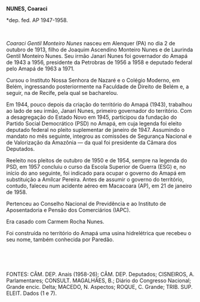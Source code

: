 **NUNES, Coaraci**

\*dep. fed. AP 1947-1958.

 

*Coaraci Gentil Monteiro Nunes* nasceu em Alenquer (PA) no dia 2 de
outubro de 1913, filho de Joaquim Ascendino Monteiro Nunes e de Laurinda
Gentil Monteiro Nunes. Seu irmão Janari Nunes foi governador do Amapá de
1943 a 1956, presidente da Petrobras de 1956 a 1958 e deputado federal
pelo Amapá de 1963 a 1971.

Cursou o Instituto Nossa Senhora de Nazaré e o Colégio Moderno, em
Belém, ingressando posteriormente na Faculdade de Direito de Belém e, a
seguir, na de Recife, pela qual se bacharelou.

Em 1944, pouco depois da criação do território do Amapá (1943),
trabalhou ao lado de seu irmão, Janari Nunes, primeiro governador do
território. Com a desagregação do Estado Novo em 1945, participou da
fundação do Partido Social Democrático (PSD) no Amapá, em cuja legenda
foi eleito deputado federal no pleito suplementar de janeiro de 1947.
Assumindo o mandato no mês seguinte, integrou as comissões de Segurança
Nacional e de Valorização da Amazônia — da qual foi presidente da Câmara
dos Deputados.

Reeleito nos pleitos de outubro de 1950 e de 1954, sempre na legenda do
PSD, em 1957 concluiu o curso da Escola Superior de Guerra (ESG) e, no
início do ano seguinte, foi indicado para ocupar o governo do Amapá em
substituição a Amílcar Pereira. Antes de assumir o governo do
território, contudo, faleceu num acidente aéreo em Macacoara (AP), em 21
de janeiro de 1958.

Pertenceu ao Conselho Nacional de Previdência e ao Instituto de
Aposentadoria e Pensão dos Comerciários (IAPC).

Era casado com Carmem Rocha Nunes.

Foi construída no território do Amapá uma usina hidrelétrica que recebeu
o seu nome, também conhecida por Paredão.

 

 

FONTES: CÂM. DEP. Anais (1958-26); CÂM. DEP. Deputados; CISNEIROS, A.
Parlamentares; CONSULT. MAGALHÃES, B.; Diário do Congresso Nacional;
Grande encic. Delta; MACEDO, N. Aspectos; ROQUE, C. Grande; TRIB. SUP.
ELEIT. Dados (1 e 7).

 

